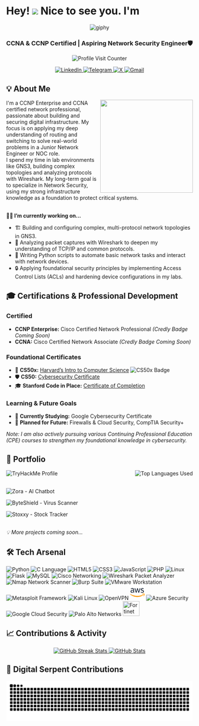 <h1> Hey! <img src="https://github.com/HameesNisar/HameesNisar/assets/164525130/138f85a4-b81d-4c5b-8ad3-91d47dc78ce3" width="30"/>  Nice to see you. I'm </h1>

<p align="center">
  <img src="https://github.com/HameesNisar/HameesNisar/assets/164525130/a975f04b-70f9-4be5-bdf9-eb693502fd7d" alt="giphy">
</p>

<h3 align="center">CCNA & CCNP Certified | Aspiring Network Security Engineer🛡</h3>

<!-- Profile Views -->
<p align="center">
  <img src="https://komarev.com/ghpvc/?username=HameesNisar&style=flat-square&color=blueviolet" alt="Profile Visit Counter">
</p>

<!-- Social Media Links -->
<p align="center">
  <a href="https://www.linkedin.com/in/hamees-nisar-bb49072b5/">
    <img src="https://img.shields.io/badge/LinkedIn-0077B5?style=for-the-badge&logo=linkedin&logoColor=white" alt="LinkedIn">
  </a>
  <a href="https://t.me/ChripPine">
    <img src="https://img.shields.io/badge/Telegram-2CA5E0?style=for-the-badge&logo=telegram&logoColor=white" alt="Telegram">
  </a>
  <a href="https://x.com/NerdyPineChrip">
    <img src="https://img.shields.io/badge/X-000000?style=for-the-badge&logo=x&logoColor=white" alt="X">
  </a>
  <a href="mailto:hameesnisar1@gmail.com">
    <img src="https://img.shields.io/badge/Gmail-D14836?style=for-the-badge&logo=gmail&logoColor=white" alt="Gmail">
  </a>
</p>

<h2>💡 About Me</h2> 
<img align="right" width="250" height = "250" src="https://github.com/HameesNisar/HameesNisar/assets/164525130/22fe2423-0883-49e4-b886-084b9c711310"/>
I'm a CCNP Enterprise and CCNA certified network professional, passionate about building and securing digital infrastructure. My focus is on applying my deep understanding of routing and switching to solve real-world problems in a Junior Network Engineer or NOC role.<br>
I spend my time in lab environments like GNS3, building complex topologies and analyzing protocols with Wireshark. My long-term goal is to specialize in Network Security, using my strong infrastructure knowledge as a foundation to protect critical systems.<br>

<br>

<strong>👨‍💻 I’m currently working on...</strong>
<br>
<ul>
  <li>🏗️ Building and configuring complex, multi-protocol network topologies in GNS3.</li>
  <li>🔬 Analyzing packet captures with Wireshark to deepen my understanding of TCP/IP and common protocols.</li>
  <li>🤖 Writing Python scripts to automate basic network tasks and interact with network devices.</li>
  <li>🔒 Applying foundational security principles by implementing Access Control Lists (ACLs) and hardening device configurations in my labs.</li>
</ul>

<h2>🎓 Certifications & Professional Development</h2>
<!-- Certified Section -->
<h3><strong>Certified</strong></h3>
<ul>
  <li><strong>CCNP Enterprise:</strong> Cisco Certified Network Professional <em>(Credly Badge Coming Soon)</em></li>
  <li><strong>CCNA:</strong> Cisco Certified Network Associate <em>(Credly Badge Coming Soon)</em></li>
</ul>

<!-- Foundational Certificates Section -->
<h3><strong>Foundational Certificates</strong></h3>
<ul>
  <li>📘 <strong>CS50x:</strong> <a href="https://certificates.cs50.io/f2175dde-2ed6-4624-8818-26e25dcc5a0e.png?size=A4" target="_blank">Harvard’s Intro to Computer Science</a>
    <img src="https://cs50.ai/static/img/ddb50.gif" width="20" alt="CS50x Badge" /></li>
  <li>🛡️ <strong>CS50:</strong> <a href="https://certificates.cs50.io/faaacf3e-18bc-4fc9-bfbc-f8cabc3054f0.png?size=A4" target="_blank">Cybersecurity Certificate</a></li>
  <li>🎓 <strong>Stanford Code in Place:</strong> <a href="https://codeinplace.stanford.edu/cip5/certificate/yhfr0l" target="_blank">Certificate of Completion</a></li>
</ul>
<!-- Learning & Future Goals Section -->
<h3><strong>Learning & Future Goals</strong></h3>
<ul>
  <li>🧠 <strong>Currently Studying:</strong> Google Cybersecurity Certificate</li>
  <li>🚀 <strong>Planned for Future:</strong> Firewalls & Cloud Security, CompTIA Security+</li>
</ul>
<em>Note: I am also actively pursuing various Continuing Professional Education (CPE) courses to strengthen my foundational knowledge in cybersecurity.</em>
<br>

<!-- Portfolio Section -->
<h2>🚀 Portfolio</h2>
<p align="left">
  <a href="https://tryhackme.com/p/HameesNisar" target="_blank" style="text-decoration: none;">
    <img align="left" src="https://img.shields.io/badge/TryHackMe-%20Cybersecurity%20Labs-red?style=for-the-badge&logo=tryhackme" alt="TryHackMe Profile">
  </a>
  <img align="right" src="https://github-readme-stats.vercel.app/api/top-langs/?username=HameesNisar&layout=compact&langs_count=10&theme=radical" alt="Top Languages Used" />
</p>
<br><br>
<p align="left">
  <a href="https://github.com/HameesNisar/zora-chatbot" target="_blank" style="text-decoration: none;">
    <img align="left" src="https://img.shields.io/badge/Zora-%20AI%20Chatbot-blueviolet?style=for-the-badge&logo=github" alt="Zora - AI Chatbot">
  </a>
</p>
<br>
<p align="left">
  <a href="https://github.com/HameesNisar/ByteShield-VirusScanner" target="_blank" style="text-decoration: none;">
    <img align="left" src="https://img.shields.io/badge/ByteShield-%20Virus%20Scanner-brightgreen?style=for-the-badge&logo=github" alt="ByteShield - Virus Scanner">
  </a>
</p>
<br>
<p align="left">
  <a href="https://github.com/HameesNisar/Stoxxy-StockTracker" target="_blank" style="text-decoration: none;">
    <img align="left" src="https://img.shields.io/badge/Stoxxy-%20Stock%20Tracker-orange?style=for-the-badge&logo=github" alt="Stoxxy - Stock Tracker">
  </a>
</p>
<br><br>
<p align="left">
  <em>💡 More projects coming soon...</em>
</p>

<!-- Tech Arsenal Section -->
<!-- Tech Arsenal Section -->
<h2>🛠️ Tech Arsenal</h2>
<p align="left">
  <!-- Python -->
  <img src="https://cdn.jsdelivr.net/gh/devicons/devicon/icons/python/python-original.svg" title="Python" width="40" />
  <!-- C -->
  <img src="https://cdn.jsdelivr.net/gh/devicons/devicon/icons/c/c-original.svg" title="C Language" width="40" />
  <!-- HTML5 -->
  <img src="https://cdn.jsdelivr.net/gh/devicons/devicon/icons/html5/html5-original.svg" title="HTML5" width="40" />
  <!-- CSS3 -->
  <img src="https://cdn.jsdelivr.net/gh/devicons/devicon/icons/css3/css3-original.svg" title="CSS3" width="40" />
  <!-- JavaScript -->
  <img src="https://cdn.jsdelivr.net/gh/devicons/devicon/icons/javascript/javascript-original.svg" title="JavaScript" width="40" />
  <!-- PHP -->
  <img src="https://cdn.jsdelivr.net/gh/devicons/devicon/icons/php/php-original.svg" title="PHP" width="40" />
  <!-- Linux -->
  <img src="https://cdn.jsdelivr.net/gh/devicons/devicon/icons/linux/linux-original.svg" title="Linux" width="40" />
  <!-- Flask -->
  <img src="https://cdn.jsdelivr.net/gh/devicons/devicon/icons/flask/flask-original.svg" title="Flask" width="40" />
  <!-- MySQL -->
  <img src="https://cdn.jsdelivr.net/gh/devicons/devicon/icons/mysql/mysql-original.svg" title="MySQL" width="40" />

  <!-- Networking & Cybersecurity Tools -->
  
  <!-- Cisco -->
  <img src="https://upload.wikimedia.org/wikipedia/commons/6/64/Cisco_logo.svg" title="Cisco Networking" width="40" />
  <!-- Wireshark -->
  <img src="https://www.wireshark.org/assets/icons/wireshark-fin.png" title="Wireshark Packet Analyzer" width="40" />
  <!-- Nmap -->
  <img src="https://nmap.org/images/nmap-logo-256x256.png" title="Nmap Network Scanner" width="40" />
  <!-- Burp Suite -->
  <img src="https://portswigger.net/content/images/logos/burp-suite-icon.svg" title="Burp Suite" width="40" />
  <!-- VMware -->
  <img src="https://upload.wikimedia.org/wikipedia/commons/5/5a/Vmware_workstation_16_icon.svg" title="VMware Workstation" width="40" />
  <!-- Metasploit -->
  <img src="https://www.kali.org/tools/metasploit-framework/images/metasploit-framework-logo.svg" title="Metasploit Framework" width="40" />
  <!-- Kali Linux -->
  <img src="https://www.kali.org/images/kali-dragon-icon.svg" title="Kali Linux" width="40" />
  <!-- OpenVPN -->
  <img src="https://cdn.worldvectorlogo.com/logos/openvpn-2.svg" title="OpenVPN" width="40" />
  <!-- Cloud Security & Firewalls (Shield Badges) -->

  <!-- Cloud Security & Firewalls (Logos) -->
  
  <!-- AWS Security -->
  <img src="https://raw.githubusercontent.com/devicons/devicon/master/icons/amazonwebservices/amazonwebservices-original-wordmark.svg" title="AWS Security" width="40" />
  <!-- Azure Security -->
  <img src="https://cdn.jsdelivr.net/gh/devicons/devicon/icons/azure/azure-original.svg" title="Azure Security" width="40" />
  <!-- Google Cloud Security -->
  <img src="https://cdn.jsdelivr.net/gh/devicons/devicon/icons/googlecloud/googlecloud-original.svg" title="Google Cloud Security" width="40" />
  <!-- Palo Alto Networks -->
  <img src="https://cdn.worldvectorlogo.com/logos/palo-alto-networks-1.svg" title="Palo Alto Networks" width="40" />
  <!-- Fortinet Firewall -->
  <img src="https://github.com/user-attachments/assets/4ce94268-1cd6-4735-845c-8f5c9b995928" title="Fortinet Firewall" width="45" height="40" />
  </p>

  <h2>📈 Contributions & Activity</h2>
  
  <div align="center">
  <!-- GitHub Streak Stats -->
  <a href="https://github.com/HameesNisar">
    <img width="48%" height="180em" src="https://github-readme-streak-stats-salesp07.vercel.app/?user=HameesNisar&theme=radical&hide_border=true" alt="GitHub Streak Stats"/>
  </a>
    
  <!-- GitHub Stats Card -->
  <a href="https://github.com/HameesNisar">
    <img width="48%" height="180em" src="https://github-readme-stats.vercel.app/api?username=HameesNisar&show_icons=true&theme=radical&hide_border=true" alt="GitHub Stats"/>
  </a>
  </div>

  <h2>🐍 Digital Serpent Contributions</h2>
  
  <p align="center">
    <img src="https://raw.githubusercontent.com/HameesNisar/HameesNisar/output/snake.svg" alt="Snake animation" />
  </p>


